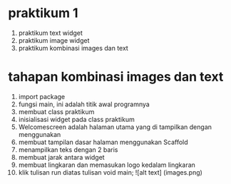 # praktikum 1
1. praktikum text widget
2. praktikum image widget
3. praktikum kombinasi images dan text

# tahapan kombinasi images dan text

1. import package
2. fungsi main, ini adalah titik awal programnya
3. membuat class praktikum
4. inisialisasi widget pada class praktikum
5. Welcomescreen adalah halaman utama yang di tampilkan dengan menggunakan 
6. membuat tampilan dasar halaman menggunakan Scaffold
7. menampilkan teks dengan 2 baris
8. membuat jarak antara widget
9. membuat lingkaran dan memasukan logo kedalam lingkaran
10. klik tulisan run diatas tulisan void main;
![alt text] (images.png)
